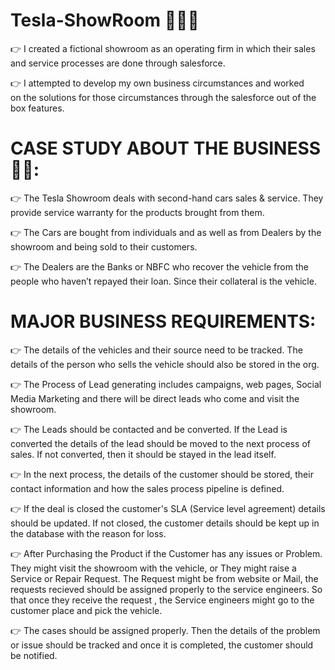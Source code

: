 # Tesla-ShowRoom 🧑🏽‍💼

👉 I created a fictional showroom as an operating firm in which their sales and service processes are done through salesforce.  

👉 I attempted to develop my own business circumstances and worked on the solutions for those circumstances through the salesforce out of the box features.

# CASE STUDY ABOUT THE BUSINESS 🧑‍💼:

👉 The Tesla Showroom deals with second-hand cars sales & service. They provide service warranty for the products brought from them.

👉 The Cars are bought from individuals and as well as from Dealers by the showroom and being sold to their customers.  

👉 The Dealers are the Banks or NBFC who recover the vehicle from the people who haven’t repayed their loan. Since their collateral is the vehicle. 


# MAJOR BUSINESS REQUIREMENTS: 

👉 The details of the vehicles and their source need to be tracked. The details of the person who sells the vehicle should also be stored in the org.  

👉 The Process of Lead generating includes campaigns, web pages, Social Media Marketing and there will be direct leads who come and visit the showroom. 

👉 The Leads should be contacted and be converted. If the Lead is converted the details of the lead should be moved to the next process of sales. 
If not converted, then it should be stayed in the lead itself. 

👉 In the next process, the details of the customer should be stored, their contact information and how the sales process pipeline is defined. 

👉 If the deal is closed the customer's SLA (Service level agreement) details should be updated. 
If not closed, the customer details should be kept up in the database with the reason for loss.  

👉 After Purchasing the Product if the Customer has any issues or Problem.
They might visit the showroom with the vehicle, or They might raise a Service or Repair Request. The Request might be from website or Mail,
                                                                                         the requests recieved should be assigned properly to the service engineers. 
So that once they receive the request , the Service engineers might go to the customer place and pick the vehicle. 

 👉 The cases should be assigned properly. Then the details of the problem or issue should be tracked and once it is completed, the customer should be notified. 
